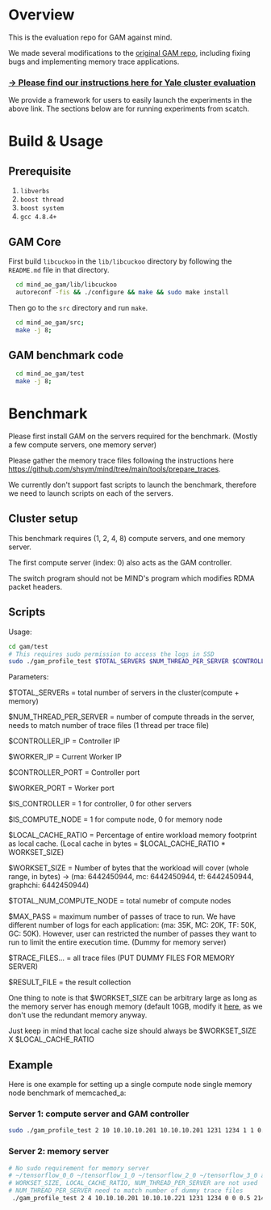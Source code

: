 # Overview
 
 This is the evaluation repo for GAM against mind. 
 
 We made several modifications to the [original GAM repo](https://github.com/ooibc88/gam), including fixing bugs and implementing memory trace applications.
 
### [→ Please find our instructions here for Yale cluster evaluation](https://github.com/charles-typ/mind_ae_gam/blob/master/how_to_yale.md)

We provide a framework for users to easily launch the experiments in the above link. The sections below are for running experiments from scatch.

# Build & Usage
## Prerequisite
1. `libverbs`
2. `boost thread`
3. `boost system`
4. `gcc 4.8.4+`

## GAM Core
First build `libcuckoo` in the `lib/libcuckoo` directory by following the
`README.md` file in that directory. 
```bash 
  cd mind_ae_gam/lib/libcuckoo
  autoreconf -fis && ./configure && make && sudo make install
```


Then go to the `src` directory and run `make`.
```bash
  cd mind_ae_gam/src;
  make -j 8;
```

## GAM benchmark code
```bash
  cd mind_ae_gam/test
  make -j 8;
```

# Benchmark

Please first install GAM on the servers required for the benchmark. (Mostly a few compute servers, one memory server)


Please gather the memory trace files following the instructions here https://github.com/shsym/mind/tree/main/tools/prepare_traces.

We currently don't support fast scripts to launch the benchmark, therefore we need to launch scripts on each of the servers.

## Cluster setup

This benchmark requires (1, 2, 4, 8) compute servers, and one memory server.

The first compute server (index: 0) also acts as the GAM controller.

The switch program should not be MIND's program which modifies RDMA packet headers.

## Scripts
Usage:
```bash
cd gam/test
# This requires sudo permission to access the logs in SSD
sudo ./gam_profile_test $TOTAL_SERVERS $NUM_THREAD_PER_SERVER $CONTROLLER_IP $WORKER_IP $CONTROLLER_PORT $WORKER_PORT $IS_CONTROLLER $IS_COMPUTE_NODE $LOCAL_CACHE_RATIO $WORKSET_SIZE $TOTAL_NUM_COMPUTE_NODE $MAX_PASS $TRACE_FILES.... &> $RESULT_FILE
```

Parameters:

$TOTAL_SERVERs = total number of servers in the cluster(compute + memory)

$NUM_THREAD_PER_SERVER = number of compute threads in the server, needs to match number of trace files (1 thread per trace file)

$CONTROLLER_IP = Controller IP

$WORKER_IP = Current Worker IP

$CONTROLLER_PORT = Controller port

$WORKER_PORT = Worker port

$IS_CONTROLLER = 1 for controller, 0 for other servers

$IS_COMPUTE_NODE = 1 for compute node, 0 for memory node

$LOCAL_CACHE_RATIO = Percentage of entire workload memory footprint as local cache. (Local cache in bytes = $LOCAL_CACHE_RATIO * WORKSET_SIZE)

$WORKSET_SIZE = Number of bytes that the workload will cover (whole range, in bytes) -> (ma: 6442450944, mc: 6442450944, tf: 6442450944, graphchi: 6442450944)

$TOTAL_NUM_COMPUTE_NODE = total numebr of compute nodes

$MAX_PASS = maximum number of passes of trace to run. We have different number of logs for each application: (ma: 35K, MC: 20K, TF: 50K, GC: 50K). However, user can restricted the number of passes they want to run to limit the entire execution time. (Dummy for memory server)

$TRACE_FILES... = all trace files (PUT DUMMY FILES FOR MEMORY SERVER)

$RESULT_FILE = the result collection


One thing to note is that $WORKSET_SIZE can be arbitrary large as long as the memory server has enough memory (default 10GB, modify it [here](https://github.com/charles-typ/mind_ae_gam/blob/132aec5fc4cd035670dcc749b4e9ea51c3597cb5/test/gam_profile_test.cc#L551), as we don't use the redundant memory anyway. 

Just keep in mind that local cache size should always be $WORKSET_SIZE X $LOCAL_CACHE_RATIO

## Example
Here is one example for setting up a single compute node single memory node benchmark of memcached_a:

### Server 1: compute server and GAM controller
```bash
sudo ./gam_profile_test 2 10 10.10.10.201 10.10.10.201 1231 1234 1 1 0.083 6442450944 1 100 /memcached_a/memcached_a_0_0 /memcached_a/memcached_a_1_0 /memcached_a/memcached_a_2_0 /memcached_a/memcached_a_3_0 /memcached_a/memcached_a_4_0 /memcached_a/memcached_a_5_0 /memcached_a/memcached_a_6_0 /memcached_a/memcached_a_7_0 /memcached_a/memcached_a_8_0 /memcached_a/memcached_a_9_0 &> 1C_1M_10T_512MB_memcached_a
```
### Server 2: memory server
```bash
# No sudo requirement for memory server
# ~/tensorflow_0_0 ~/tensorflow_1_0 ~/tensorflow_2_0 ~/tensorflow_3_0 are just dummy files
# WORKSET_SIZE, LOCAL_CACHE_RATIO, NUM_THREAD_PER_SERVER are not used
# NUM_THREAD_PER_SERVER need to match number of dummy trace files
 ./gam_profile_test 2 4 10.10.10.201 10.10.10.221 1231 1234 0 0 0.5 2147483648 1 100 ~/tensorflow_0_0 ~/tensorflow_1_0 ~/tensorflow_2_0 ~/tensorflow_3_0
 ```
